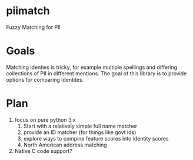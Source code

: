 # piimatch
Fuzzy Matching for PII

# Goals
Matching identies is tricky, for example multiple spellings and differing collections of PII in different mentions. The goal of this library is to provide options for comparing identites.

# Plan

1. focus on pure python 3.x
   1. Start with a relatively simple full name matcher
   1. provide an ID matcher (for things like govt ids)
   1. explore ways to compine feature scores into identity scores
   1. North American address matching
1. Native C code support? 
